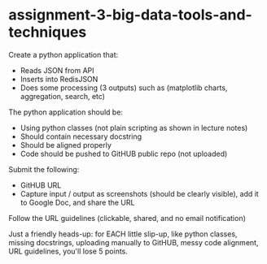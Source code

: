 # assignment-3-big-data-tools-and-techniques
Create a python application that:

- Reads JSON from API
- Inserts into RedisJSON
- Does some processing (3 outputs) such as (matplotlib charts, aggregation, search, etc)
    
The python application should be:

- Using python classes (not plain scripting as shown in lecture notes)
- Should contain necessary docstring
- Should be aligned properly
- Code should be pushed to GitHUB public repo (not uploaded)

Submit the following:

- GitHUB URL
- Capture input / output as screenshots (should be clearly visible), add it to Google Doc, and share the URL

Follow the URL guidelines (clickable, shared, and no email notification)

Just a friendly heads-up: for EACH little slip-up, like python classes, missing docstrings, uploading manually to GitHUB, messy code alignment, URL guidelines, you'll lose 5 points.
